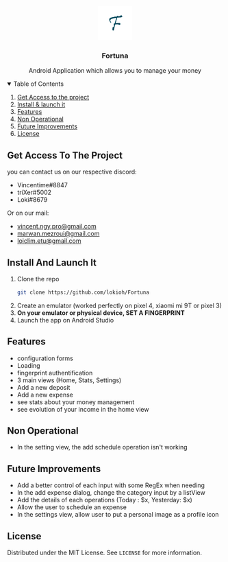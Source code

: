 <!-- PROJECT LOGO -->
<br />
<p align="center">
  <a href="https://github.com/othneildrew/Best-README-Template">
    <img src="app/src/main/res/drawable/logo_fortuna.png" alt="Logo" width="80" height="80">
  </a>

  <h3 align="center">Fortuna</h3>

  <p align="center">
    Android Application which allows you to manage your money
    <br />
  </p>
</p>



<!-- TABLE OF CONTENTS -->
<details open="open">
  <summary>Table of Contents</summary>
  <ol>
    <li>
      <a href="#get-access-to-the-project">Get Access to the project</a>
    </li>
    <li>
      <a href="#install-and-launch-it">Install & launch it</a>
    </li>
    <li><a href="#features">Features</a></li>
    <li><a href="#non-operational">Non Operational</a></li>
    <li><a href="#future-improvements">Future Improvements</a></li>
    <li><a href="#license">License</a></li>
  </ol>
</details>



<!-- Get Access to the project -->
## Get Access To The Project

you can contact us on our respective discord:
  - Vincentime#8847
  - triXer#5002
  - Loki#8679

Or on our mail:
  - vincent.ngy.pro@gmail.com
  - marwan.mezroui@gmail.com
  - loiclim.etu@gmail.com

<!-- GETTING STARTED -->
## Install And Launch It

1. Clone the repo
   ```sh
   git clone https://github.com/lokioh/Fortuna
   ```
2. Create an emulator (worked perfectly on pixel 4, xiaomi mi 9T or pixel 3)
3. **On your emulator or physical device, SET A FINGERPRINT**
4. Launch the app on Android Studio
 
<!-- FEATURES -->
## Features

- configuration forms
- Loading
- fingerprint authentification
- 3 main views (Home, Stats, Settings)
- Add a new deposit 
- Add a new expense 
- see stats about your money management
- see evolution of your income in the home view

<!-- NON OPERATIONAL -->
## Non Operational

- In the setting view, the add schedule operation isn't working

<!-- FUTURE IMPROVEMENTS -->
## Future Improvements

- Add a better control of each input with some RegEx when needing
- In the add expense dialog, change the category input by a listView
- Add the details of each operations (Today : $x, Yesterday: $x)
- Allow the user to schedule an expense
- In the settings view, allow user to put a personal image as a profile icon

<!-- LICENSE -->
## License

Distributed under the MIT License. See `LICENSE` for more information.
